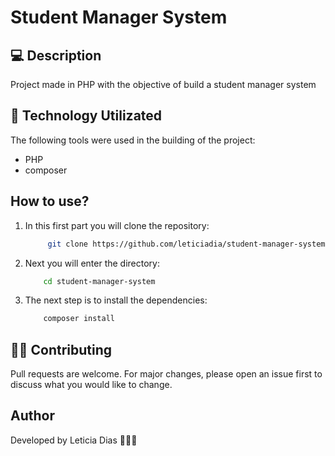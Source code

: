 # Student Manager System 

## 💻 Description
<p>Project made in PHP with the objective of build a student manager system</p>

## 🚀 Technology Utilizated
<p>The following tools were used in the building of the project:</p>

- PHP
- composer

## How to use?
1. In this first part you will clone the repository:
    ```bash
         git clone https://github.com/leticiadia/student-manager-system.git
    ```
2. Next you will enter the directory:
    ```bash 
        cd student-manager-system
    ```
3. The next step is to install the dependencies:
    ```bash
        composer install
    ```       

## 👩‍💻 Contributing
Pull requests are welcome. For major changes, please open an issue first to discuss what you would like to change.

## Author 
<p>Developed by Leticia Dias 👩‍🚀💜</p>
